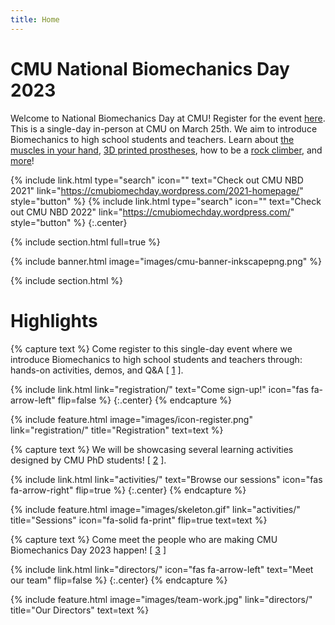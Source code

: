 ```yaml
---
title: Home
---
```


# CMU National Biomechanics Day 2023

Welcome to National Biomechanics Day at CMU! Register for the event [here](registration/). This is a single-day in-person at CMU on March 25th. We aim to introduce Biomechanics to high school students and teachers. Learn about [the muscles in your hand](sessions/muscles-the-workings-of-the-hand), [3D printed prostheses](sessions/3d-printing-legs), how to be a [rock climber](sessions/become-a-rock-climber), and [more](activities/)!
<!-- https://fontawesome.com/icons/signature?s=solid&f=classic -->
<!-- https://github.com/nathancy/jekyll-embed-video#embed-youtube -->

{%
  include link.html
  type="search"
  icon=""
  text="Check out CMU NBD 2021"
  link="https://cmubiomechday.wordpress.com/2021-homepage/"
  style="button"
%}
{%
  include link.html
  type="search"
  icon=""
  text="Check out CMU NBD 2022"
  link="https://cmubiomechday.wordpress.com/"
  style="button"
%}
{:.center}

{% include section.html full=true %}

{% include banner.html image="images/cmu-banner-inkscapepng.png" %}

{% include section.html %}

# Highlights

{% capture text %}
Come register to this single-day event where we introduce Biomechanics to high school students and teachers through: hands-on activities, demos, and Q&A \[ [1](https://www.projectcounter.org/about/register/icon-register/) \].

{%
  include link.html
  link="registration/"
  text="Come sign-up!"
  icon="fas fa-arrow-left"
  flip=false
%}
{:.center}
{% endcapture %}

{%
  include feature.html
  image="images/icon-register.png"
  link="registration/"
  title="Registration"
  text=text
%}

{% capture text %}
We will be showcasing several learning activities designed by CMU PhD students! \[ [2](https://giphy.com/gifs/supersimple-skeleton-bones-dance-6Ery0AuKozSE5Af9cP) \].

{%
  include link.html
  link="activities/"
  text="Browse our sessions"
  icon="fas fa-arrow-right"
  flip=true
%}
{:.center}
{% endcapture %}

{%
  include feature.html
  image="images/skeleton.gif"
  link="activities/"
  title="Sessions"
  icon="fa-solid fa-print"
  flip=true
  text=text
%}

{% capture text %}
Come meet the people who are making CMU Biomechanics Day 2023 happen! \[ [3](https://stock.adobe.com/images/vector-illustration-in-simple-flat-style-teamwork-and-development-concept-people-holding-abstract-geometric-shapes-and-puzzle-pieces-organisation-and-management/338052826?as_campaign=ftmigration2&as_channel=dpcft&as_campclass=brand&as_source=ft_web&as_camptype=acquisition&as_audience=users&as_content=closure_asset-detail-page) \]

{%
  include link.html
  link="directors/"
  icon="fas fa-arrow-left"
  text="Meet our team"
  flip=false
%}
{:.center}
{% endcapture %}

{%
  include feature.html
  image="images/team-work.jpg"
  link="directors/"
  title="Our Directors"
  text=text
%}

